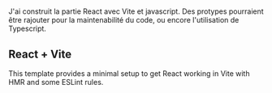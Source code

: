 #
J'ai construit la partie React avec Vite et javascript.
Des protypes pourraient être rajouter pour la maintenabilité du code, ou encore l'utilisation de Typescript.

## React + Vite

This template provides a minimal setup to get React working in Vite with HMR and some ESLint rules.


